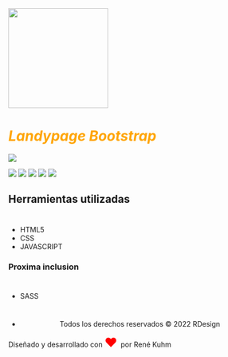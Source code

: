 <img src= "https://i.imgur.com/yReHV7Q.png" width="200px;">
<h1 style="color:orange;"><i> Landypage Bootstrap</i></h1>
<img src="https://i.imgur.com/Scn9BI6.png">
<p align="left">
<img src="https://img.shields.io/badge/STATUS-EN%20DESAROLLO-green">
<img src="https://img.shields.io/github/issues/RDesign-Castex/landypage">
<img src="https://img.shields.io/github/forks/RDesign-Castex/landypage">
<img src="https://img.shields.io/github/stars/RDesign-Castex/landypage">
<img src="https://img.shields.io/github/license/RDesign-Castex/landypage">
</p>

## Herramientas utilizadas
#
* HTML5
* CSS
* JAVASCRIPT

### Proxima inclusion
#
* SASS
#
* <p align="center">Todos los derechos reservados &copy 2022 RDesign</p>
<p class="text">
 Diseñado y desarrollado con
<span style="color: red; font-size: 25px">♥️ </span> por
<ahref="https://dada-khalandar-portfolio.vercel.app/#/"target="_blank">René Kuhm</ahref=>
